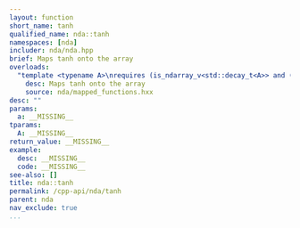 ```yaml
---
layout: function
short_name: tanh
qualified_name: nda::tanh
namespaces: [nda]
includer: nda/nda.hpp
brief: Maps tanh onto the array
overloads:
  "template <typename A>\nrequires (is_ndarray_v<std::decay_t<A>> and (get_algebra<std::decay_t<A>> != 'M'))\nauto tanh(A && a)":
    desc: Maps tanh onto the array
    source: nda/mapped_functions.hxx
desc: ""
params:
  a: __MISSING__
tparams:
  A: __MISSING__
return_value: __MISSING__
example:
  desc: __MISSING__
  code: __MISSING__
see-also: []
title: nda::tanh
permalink: /cpp-api/nda/tanh
parent: nda
nav_exclude: true
...
```


